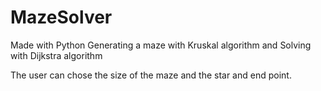# MazeSolver
Made with Python
Generating a maze with Kruskal algorithm and Solving with Dijkstra algorithm

The user can chose the size of the maze and the star and end point.
